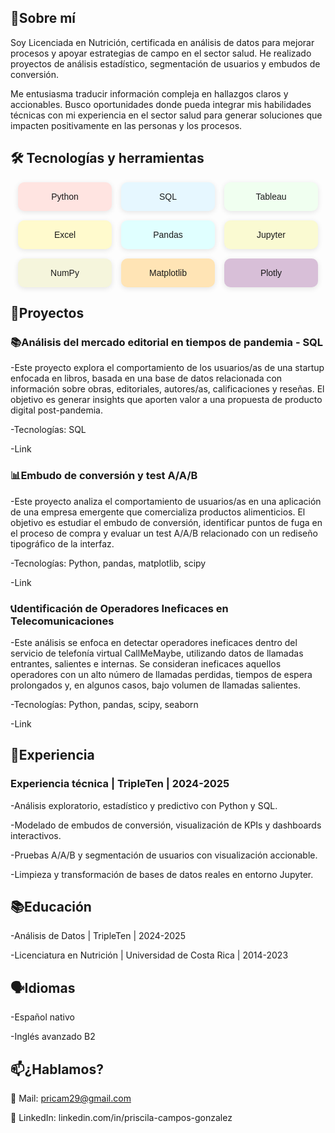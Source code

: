 ## 🧠Sobre mí

Soy Licenciada en Nutrición, certificada en análisis de datos para mejorar procesos y apoyar estrategias de campo en el sector salud. He realizado proyectos de análisis estadístico, segmentación de usuarios y embudos de conversión. 

Me entusiasma traducir información compleja en hallazgos claros y accionables. Busco oportunidades donde pueda integrar mis habilidades técnicas con mi experiencia en el sector salud para generar soluciones que impacten positivamente en las personas y los procesos.

## 🛠️ Tecnologías y herramientas 
<div style="display: flex; flex-wrap: wrap; gap: 15px; justify-content: center; font-family: sans-serif;">

  <div style="background-color: #ffe4e1; border-radius: 10px; padding: 15px; width: 120px; text-align: center; box-shadow: 0 2px 8px rgba(0,0,0,0.1);">Python</div>
  <div style="background-color: #e6f7ff; border-radius: 10px; padding: 15px; width: 120px; text-align: center; box-shadow: 0 2px 8px rgba(0,0,0,0.1);">SQL</div>
  <div style="background-color: #f0fff0; border-radius: 10px; padding: 15px; width: 120px; text-align: center; box-shadow: 0 2px 8px rgba(0,0,0,0.1);">Tableau</div>
  <div style="background-color: #fffacd; border-radius: 10px; padding: 15px; width: 120px; text-align: center; box-shadow: 0 2px 8px rgba(0,0,0,0.1);">Excel</div>
  <div style="background-color: #e0ffff; border-radius: 10px; padding: 15px; width: 120px; text-align: center; box-shadow: 0 2px 8px rgba(0,0,0,0.1);">Pandas</div>
  <div style="background-color: #fafad2; border-radius: 10px; padding: 15px; width: 120px; text-align: center; box-shadow: 0 2px 8px rgba(0,0,0,0.1);">Jupyter</div>
  <div style="background-color: #f5f5dc; border-radius: 10px; padding: 15px; width: 120px; text-align: center; box-shadow: 0 2px 8px rgba(0,0,0,0.1);">NumPy</div>
  <div style="background-color: #ffe4b5; border-radius: 10px; padding: 15px; width: 120px; text-align: center; box-shadow: 0 2px 8px rgba(0,0,0,0.1);">Matplotlib</div>
  <div style="background-color: #d8bfd8; border-radius: 10px; padding: 15px; width: 120px; text-align: center; box-shadow: 0 2px 8px rgba(0,0,0,0.1);">Plotly</div>

</div>




## 📁Proyectos
### 📚Análisis del mercado editorial en tiempos de pandemia - SQL
-Este proyecto explora el comportamiento de los usuarios/as de una startup enfocada en libros, basada en una base de datos relacionada con información sobre obras, editoriales, autores/as, calificaciones y reseñas. El objetivo es generar insights que aporten valor a una propuesta de producto digital post-pandemia.

-Tecnologías: SQL 

-Link

### 📊Embudo de conversión y test A/A/B
-Este proyecto analiza el comportamiento de usuarios/as en una aplicación de una empresa emergente que comercializa productos alimenticios. El objetivo es estudiar el embudo de conversión, identificar puntos de fuga en el proceso de compra y evaluar un test A/A/B relacionado con un rediseño tipográfico de la interfaz.

-Tecnologías: Python, pandas, matplotlib, scipy 

-Link

### 📞Identificación de Operadores Ineficaces en Telecomunicaciones
-Este análisis se enfoca en detectar operadores ineficaces dentro del servicio de telefonía virtual CallMeMaybe, utilizando datos de llamadas entrantes, salientes e internas. Se consideran ineficaces aquellos operadores con un alto número de llamadas perdidas, tiempos de espera prolongados y, en algunos casos, bajo volumen de llamadas salientes.

-Tecnologías: Python, pandas, scipy, seaborn

-Link

## 🌟Experiencia
### Experiencia técnica | TripleTen | 2024-2025
-Análisis exploratorio, estadístico y predictivo con Python y SQL. 

-Modelado de embudos de conversión, visualización de KPIs y dashboards interactivos.

-Pruebas A/A/B y segmentación de usuarios con visualización accionable.

-Limpieza y transformación de bases de datos reales en entorno Jupyter.

## 📚Educación
-Análisis de Datos | TripleTen | 2024-2025

-Licenciatura en Nutrición | Universidad de Costa Rica | 2014-2023

## 🗣️Idiomas
-Español nativo

-Inglés avanzado B2

## 📫¿Hablamos?
💌 Mail: pricam29@gmail.com

💼 LinkedIn: linkedin.com/in/priscila-campos-gonzalez

